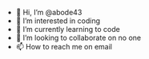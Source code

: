 - 👋 Hi, I’m @abode43
- 👀 I’m interested in coding
- 🌱 I’m currently learning to code
- 💞️ I’m looking to collaborate on no one
- 📫 How to reach me on email

<!---
abode43/abode43 is a ✨ special ✨ repository because its `README.md` (this file) appears on your GitHub profile.
You can click the Preview link to take a look at your changes.
--->
